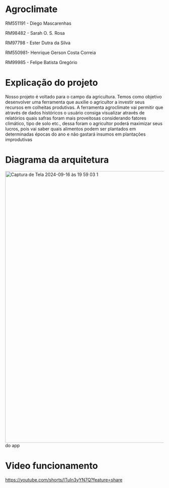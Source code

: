 # Agroclimate

RM551191 - Diego Mascarenhas

RM98482 - Sarah O. S. Rosa

RM97798 - Ester Dutra da Silva

RM550981- Henrique Gerson Costa Correia

RM99985 - Felipe Batista Gregório

# Explicação do projeto
Nosso projeto é voltado para o campo da agricultura. Temos como objetivo desenvolver uma ferramenta que auxilie o agricultor a investir seus recursos em colheitas produtivas. A ferramenta agroclimate vai permitir que através de dados históricos o usuário consiga visualizar através de relatórios quais safras foram mais proveitosas considerando fatores climático, tipo de solo etc., dessa foram o agricultor poderá maximizar seus lucros, pois vai saber quais alimentos podem ser plantados em determinadas épocas do ano e não gastará insumos em plantações improdutivas


# Diagrama da arquitetura

<img width="862" alt="Captura de Tela 2024-09-16 às 19 59 03 1" src="https://github.com/user-attachments/assets/c9bfcdea-8e81-47c0-919c-823d89b74f67">
 do app

# Video funcionamento
https://youtube.com/shorts/ITuIn3yYN7Q?feature=share
